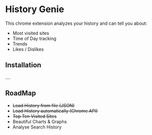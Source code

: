 
History Genie
=============

This chrome extension analyzes your history and can tell you about:

* Most visited sites
* Time of Day tracking
* Trends
* Likes / Dislikes

Installation
------------

....


RoadMap
-------

* ~~Load History from file (JSON)~~
* ~~Load History automatically (Chrome API)~~
* ~~Top Ten Visited Sites~~
* Beautiful Charts & Graphs
* Analyse Search History

